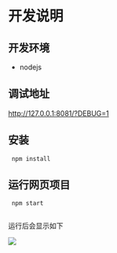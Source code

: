 # 开发说明

## 开发环境  
  
- nodejs  

## 调试地址

http://127.0.0.1:8081/?DEBUG=1

## 安装  
  
```  
 npm install
```  
  
## 运行网页项目 
  
```  
 npm start
 
 ```
  
运行后会显示如下

![](images/map.png)

